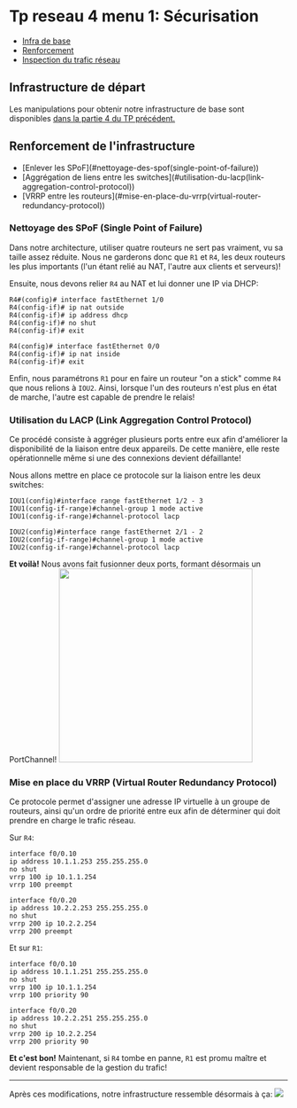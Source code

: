 # Tp reseau 4 menu 1: Sécurisation

* [Infra de base](#infrastructure-de-départ)
* [Renforcement](#renforcement-de-linfrastructure)
* [Inspection du trafic réseau](#hé-la-qui-va-là?)

## Infrastructure de départ

Les manipulations pour obtenir notre infrastructure de base sont disponibles [dans la partie 4 du TP précédent.](https://github.com/DamienOrl/TP-reseau-3/blob/master/README.md#iv-lab-final)

## Renforcement de l'infrastructure
* [Enlever les SPoF](#nettoyage-des-spof(single-point-of-failure\))
* [Aggrégation de liens entre les switches](#utilisation-du-lacp(link-aggregation-control-protocol\))
* [VRRP entre les routeurs](#mise-en-place-du-vrrp(virtual-router-redundancy-protocol\))

### Nettoyage des SPoF (Single Point of Failure)
Dans notre architecture, utiliser quatre routeurs ne sert pas vraiment, vu sa taille assez réduite. Nous ne garderons donc que `R1` et `R4`, les deux routeurs les plus importants (l'un étant relié au NAT, l'autre aux clients et serveurs)!

Ensuite, nous devons relier `R4` au NAT et lui donner une IP via DHCP:

```
R4#(config)# interface fastEthernet 1/0
R4(config-if)# ip nat outside
R4(config-if)# ip address dhcp
R4(config-if)# no shut
R4(config-if)# exit

R4(config)# interface fastEthernet 0/0
R4(config-if)# ip nat inside
R4(config-if)# exit
```

Enfin, nous paramétrons `R1` pour en faire un routeur "on a stick" comme `R4` que nous relions à `IOU2`. Ainsi, lorsque l'un des routeurs n'est plus en état de marche, l'autre est capable de prendre le relais!

### Utilisation du LACP (Link Aggregation Control Protocol)

Ce procédé consiste à aggréger plusieurs ports entre eux afin d'améliorer la disponibilité de la liaison entre deux appareils. De cette manière, elle reste opérationnelle même si une des connexions devient défaillante!

Nous allons mettre en place ce protocole sur la liaison entre les deux switches:

```
IOU1(config)#interface range fastEthernet 1/2 - 3
IOU1(config-if-range)#channel-group 1 mode active
IOU1(config-if-range)#channel-protocol lacp
```

```
IOU2(config)#interface range fastEthernet 2/1 - 2
IOU2(config-if-range)#channel-group 1 mode active
IOU2(config-if-range)#channel-protocol lacp
```

**Et voilà!** Nous avons fait fusionner deux ports, formant désormais un PortChannel!
<img src="https://media.giphy.com/media/MY6LrEW1m6rgA/giphy.gif" width="350">

### Mise en place du VRRP (Virtual Router Redundancy Protocol)

Ce protocole permet d'assigner une adresse IP virtuelle à un groupe de routeurs, ainsi qu'un ordre de priorité entre eux afin de déterminer qui doit prendre en charge le trafic réseau.

Sur `R4`:
```
interface f0/0.10
ip address 10.1.1.253 255.255.255.0
no shut
vrrp 100 ip 10.1.1.254
vrrp 100 preempt

interface f0/0.20
ip address 10.2.2.253 255.255.255.0
no shut
vrrp 200 ip 10.2.2.254
vrrp 200 preempt
```


Et sur `R1`:
```
interface f0/0.10
ip address 10.1.1.251 255.255.255.0
no shut
vrrp 100 ip 10.1.1.254
vrrp 100 priority 90

interface f0/0.20
ip address 10.2.2.251 255.255.255.0
no shut
vrrp 200 ip 10.2.2.254
vrrp 200 priority 90
```

**Et c'est bon!** Maintenant, si `R4` tombe en panne, `R1` est promu maître et devient responsable de la gestion du trafic!

----
Après ces modifications, notre infrastructure ressemble désormais à ça:
<img src="Captures/Infra renforcée.png" />
